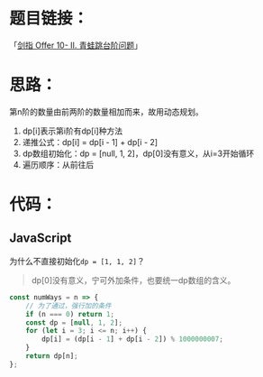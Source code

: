 # 题目链接：

「[剑指 Offer 10- II. 青蛙跳台阶问题](https://leetcode-cn.com/problems/qing-wa-tiao-tai-jie-wen-ti-lcof/)」

# 思路：

第n阶的数量由前两阶的数量相加而来，故用动态规划。

1. dp[i]表示第i阶有dp[i]种方法
2. 递推公式：dp[i] = dp[i - 1] + dp[i - 2]
3. dp数组初始化：dp = [null, 1, 2]，dp[0]没有意义，从i=3开始循环
4. 遍历顺序：从前往后

# 代码：

## JavaScript

为什么不直接初始化`dp = [1, 1, 2]`？
>dp[0]没有意义，宁可外加条件，也要统一dp数组的含义。

```javascript
const numWays = n => {
    // 为了通过，强行加的条件
    if (n === 0) return 1;
    const dp = [null, 1, 2];
    for (let i = 3; i <= n; i++) {
        dp[i] = (dp[i - 1] + dp[i - 2]) % 1000000007;
    }
    return dp[n];
};
```

